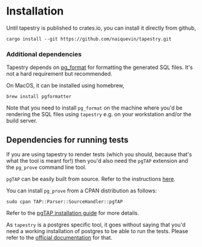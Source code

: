 # Installation

Until tapestry is published to crates.io, you can install it directly
from github,

```shell
cargo install --git https://github.com/naiquevin/tapestry.git
```

### Additional dependencies

Tapestry depends on [pg_format](https://github.com/darold/pgFormatter)
for formatting the generated SQL files. It's not a hard requirement
but recommended.

On MacOS, it can be installed using homebrew,

```shell
brew install pgformatter
```

Note that you need to install `pg_format` on the machine where you'd
be rendering the SQL files using `tapestry` e.g. on your workstation
and/or the build server.

## Dependencies for running tests

If you are using tapestry to render tests (which you should, because
that's what the tool is meant for!) then you'd also need the `pgTAP`
extension and the `pg_prove` command line tool.

`pgTAP` can be easily built from source. Refer to the instructions
[here](https://pgxn.org/dist/pgtap/).

You can install `pg_prove` from a CPAN distribution as follows:

```shell
sudo cpan TAP::Parser::SourceHandler::pgTAP
```

Refer to the [pgTAP installation
guide](https://pgtap.org/documentation.html#installation) for more
details.

As `tapestry` is a postgres specific tool, it goes without saying that
you'd need a working installation of postgres to be able to run the
tests. Please refer to the [official
documentation](https://www.postgresql.org/download/) for that.
